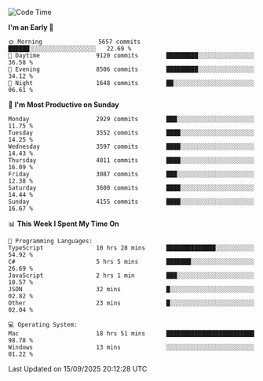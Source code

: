 <!--START_SECTION:waka-->
![Code Time](http://img.shields.io/badge/Code%20Time-5%2C362%20hrs%203%20mins-blue)

**I'm an Early 🐤** 

```text
🌞 Morning                5657 commits        ██████░░░░░░░░░░░░░░░░░░░   22.69 % 
🌆 Daytime                9120 commits        █████████░░░░░░░░░░░░░░░░   36.58 % 
🌃 Evening                8506 commits        █████████░░░░░░░░░░░░░░░░   34.12 % 
🌙 Night                  1648 commits        ██░░░░░░░░░░░░░░░░░░░░░░░   06.61 % 
```
📅 **I'm Most Productive on Sunday** 

```text
Monday                   2929 commits        ███░░░░░░░░░░░░░░░░░░░░░░   11.75 % 
Tuesday                  3552 commits        ████░░░░░░░░░░░░░░░░░░░░░   14.25 % 
Wednesday                3597 commits        ████░░░░░░░░░░░░░░░░░░░░░   14.43 % 
Thursday                 4011 commits        ████░░░░░░░░░░░░░░░░░░░░░   16.09 % 
Friday                   3087 commits        ███░░░░░░░░░░░░░░░░░░░░░░   12.38 % 
Saturday                 3600 commits        ████░░░░░░░░░░░░░░░░░░░░░   14.44 % 
Sunday                   4155 commits        ████░░░░░░░░░░░░░░░░░░░░░   16.67 % 
```


📊 **This Week I Spent My Time On** 

```text
💬 Programming Languages: 
TypeScript               10 hrs 28 mins      ██████████████░░░░░░░░░░░   54.92 % 
C#                       5 hrs 5 mins        ███████░░░░░░░░░░░░░░░░░░   26.69 % 
JavaScript               2 hrs 1 min         ███░░░░░░░░░░░░░░░░░░░░░░   10.57 % 
JSON                     32 mins             █░░░░░░░░░░░░░░░░░░░░░░░░   02.82 % 
Other                    23 mins             █░░░░░░░░░░░░░░░░░░░░░░░░   02.04 % 

💻 Operating System: 
Mac                      18 hrs 51 mins      █████████████████████████   98.78 % 
Windows                  13 mins             ░░░░░░░░░░░░░░░░░░░░░░░░░   01.22 % 
```


 Last Updated on 15/09/2025 20:12:28 UTC
<!--END_SECTION:waka-->
